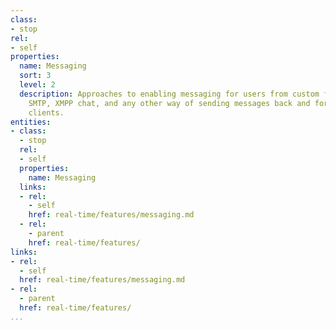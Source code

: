 ```yaml
---
class:
- stop
rel:
- self
properties:
  name: Messaging
  sort: 3
  level: 2
  description: Approaches to enabling messaging for users from custom formats, to
    SMTP, XMPP chat, and any other way of sending messages back and forth between
    clients.
entities:
- class:
  - stop
  rel:
  - self
  properties:
    name: Messaging
  links:
  - rel:
    - self
    href: real-time/features/messaging.md
  - rel:
    - parent
    href: real-time/features/
links:
- rel:
  - self
  href: real-time/features/messaging.md
- rel:
  - parent
  href: real-time/features/
...
```

